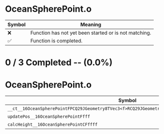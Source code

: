 # OceanSpherePoint.o
| Symbol | Meaning 
| ------------- | ------------- 
| :x: | Function has not yet been started or is not matching. 
| :white_check_mark: | Function is completed. 


# 0 / 3 Completed -- (0.0%)
# OceanSpherePoint.o
| Symbol | Decompiled? |
| ------------- | ------------- |
| `__ct__16OceanSpherePointFPCQ29JGeometry8TVec3<f>RCQ29JGeometry8TVec3<f>ffRCQ29JGeometry8TVec2<f>` | :x: |
| `updatePos__16OceanSpherePointFfff` | :x: |
| `calcHeight__16OceanSpherePointCFffff` | :x: |
